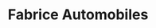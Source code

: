 ---
title: "Fabrice Automobiles"
url: /saint-jean-dangely/fabrice-automobiles/
shop: Autowerkstatt
---
